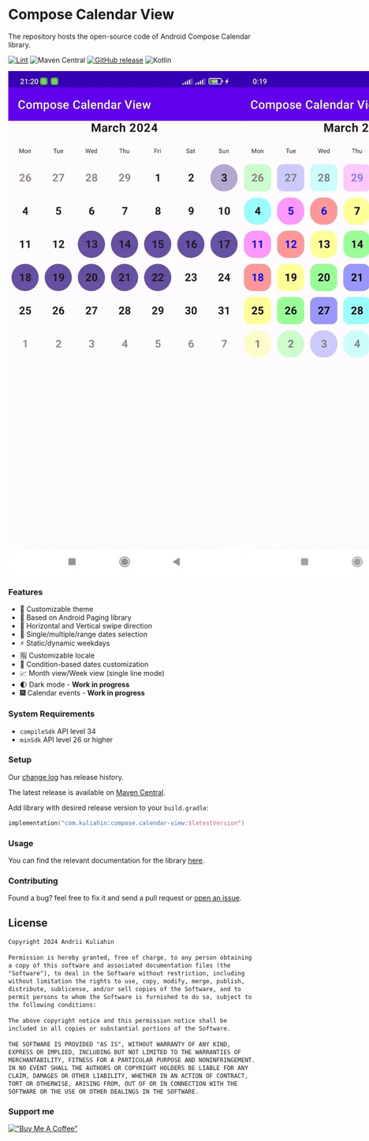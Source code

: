 # Compose Calendar View

The repository hosts the open-source code of Android Compose Calendar library.

[![Lint](https://github.com/AndrewKuliahin96/compose-calendar-view/actions/workflows/lint.yml/badge.svg)](https://github.com/AndrewKuliahin96/compose-calendar-view/actions/workflows/lint.yml)
![Maven Central](https://img.shields.io/maven-central/v/com.kuliahin/compose.calendar-view)
[![GitHub release](https://img.shields.io/github/release/AndrewKuliahin96/compose-calendar-view.svg?maxAge=10)](https://github.com/AndrewKuliahin96/compose-calendar-view/releases)
![Kotlin](https://kotlin-version.aws.icerock.dev/kotlin-version?group=com.kuliahin&name=compose.calendar-view)

<div style="display: flex; justify-content: space-between;">
  <img src="pics/example_screenshot.webp" width="591" alt="Example Screenshot">
  <img src="pics/example_customization.webp" width="591" alt="Example Customization">
</div>

### Features

* 🌈 Customizable theme
* 📑 Based on Android Paging library
* 🧭 Horizontal and Vertical swipe direction
* 🎲 Single/multiple/range dates selection
* ⚡️ Static/dynamic weekdays
* 🈯️ Customizable locale
* 💠 Condition-based dates customization
* 📈 Month view/Week view (single line mode)
* 🌓 Dark mode - **Work in progress**
* 🎆 Calendar events - **Work in progress**

### System Requirements

* `compileSdk` API level 34
* `minSdk` API level 26 or higher

### Setup

Our [change log][changelog] has release history.

The latest release is available
on [Maven Central](https://search.maven.org/artifact/com.kuliahin/compose.calendar-view).

Add library with desired release version to your `build.gradle`:

```kotlin
implementation("com.kuliahin:compose.calendar-view:$latestVersion")
```

### Usage

You can find the relevant documentation for the library [here](docs/LIBRARY_USAGE.md).

### Contributing

Found a bug? feel free to fix it and send a pull request or  [open an issue](https://github.com/AndrewKuliahin96/compose-calendar-view/issues).

License
-------

```
Copyright 2024 Andrii Kuliahin

Permission is hereby granted, free of charge, to any person obtaining a copy of this software and associated documentation files (the "Software"), to deal in the Software without restriction, including without limitation the rights to use, copy, modify, merge, publish, distribute, sublicense, and/or sell copies of the Software, and to permit persons to whom the Software is furnished to do so, subject to the following conditions:

The above copyright notice and this permission notice shall be included in all copies or substantial portions of the Software.

THE SOFTWARE IS PROVIDED "AS IS", WITHOUT WARRANTY OF ANY KIND, EXPRESS OR IMPLIED, INCLUDING BUT NOT LIMITED TO THE WARRANTIES OF MERCHANTABILITY, FITNESS FOR A PARTICULAR PURPOSE AND NONINFRINGEMENT. IN NO EVENT SHALL THE AUTHORS OR COPYRIGHT HOLDERS BE LIABLE FOR ANY CLAIM, DAMAGES OR OTHER LIABILITY, WHETHER IN AN ACTION OF CONTRACT, TORT OR OTHERWISE, ARISING FROM, OUT OF OR IN CONNECTION WITH THE SOFTWARE OR THE USE OR OTHER DEALINGS IN THE SOFTWARE.
```

[changelog]: https://github.com/AndrewKuliahin96/compose-calendar-view/releases

### Support me

[!["Buy Me A Coffee"](https://www.buymeacoffee.com/assets/img/custom_images/orange_img.png)](https://www.buymeacoffee.com/andrewkuliahin)
